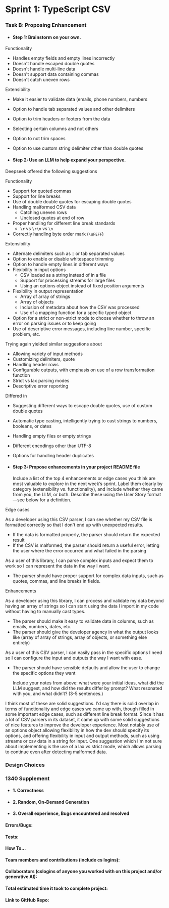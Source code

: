 # Sprint 1: TypeScript CSV

### Task B: Proposing Enhancement

- #### Step 1: Brainstorm on your own.

Functionality

- Handles empty fields and empty lines incorrectly
- Doesn't handle escaped double quotes
- Doesn't handle multi-line data
- Doesn't support data containing commas
- Doesn't catch uneven rows

Extensibility

- Make it easier to validate data (emails, phone numbers, numbers
- Option to handle tab separated values and other delimiters
- Option to trim headers or footers from the data
- Selecting certain columns and not others
- Option to not trim spaces
- Option to use custom string delimiter other than double quotes

- #### Step 2: Use an LLM to help expand your perspective.

Deepseek offered the following suggestions

Functionality

- Support for quoted commas
- Support for line breaks
- Use of double double quotes for escaping double quotes
- Handling malformed CSV data
    - Catching uneven rows
    - Unclosed quotes at end of row
- Proper handling for different line break standards
    - `\r` vs `\r\n` vs `\n`
- Correctly handling byte order mark (`\uFEFF`)

Extensibility

- Alternate delimiters such as `|` or tab separated values
- Option to enable or disable whitespace trimming
- Option to handle empty lines in different ways
- Flexibility in input options
    - CSV loaded as a string instead of in a file
    - Support for processing streams for large files
    - Using an options object instead of fixed position arguments
- Flexibility in output representation
    - Array of array of strings
    - Array of objects
    - Inclusion of metadata about how the CSV was processed
    - Use of a mapping function for a specific typed object
- Option for a strict or non-strict mode to choose whether to throw an error on parsing issues or to keep going
- Use of descriptive error messages, including line number, specific problem, etc.

Trying again yielded similar suggestions about

- Allowing variety of input methods
- Customizing delimiters, quote
- Handling header rows
- Configurable outputs, with emphasis on use of a row transformation function
- Strict vs lax parsing modes
- Descriptive error reporting

Differed in

- Suggesting different ways to escape double quotes, use of custom double quotes
- Automatic type casting, intelligently trying to cast strings to numbers, booleans, or dates
- Handling empty files or empty strings
- Different encodings other than UTF-8
- Options for handling header duplicates

- #### Step 3: Propose enhancements in your project README file

    Include a list of the top 4 enhancements or edge cases you think are most valuable to explore in the next week’s sprint. Label them clearly by category (extensibility vs. functionality), and include whether they came from you, the LLM, or both. Describe these using the User Story format—see below for a definition.

Edge cases

As a developer using this CSV parser, I can see whether my CSV file is formatted correctly so that I don't end up with unexpected results.
- If the data is formatted properly, the parser should return the expected result
- If the CSV is malformed, the parser should return a useful error, letting the user where the error occurred and what failed in the parsing

As a user of this library, I can parse complex inputs and expect them to work so I can represent the data in the way I want.
- The parser should have proper support for complex data inputs, such as quotes, commas, and line breaks in fields.


Enhancements

As a developer using this library, I can process and validate my data beyond having an array of strings so I can start using the data I import in my code without having to manually cast types.
- The parser should make it easy to validate data in columns, such as emails, numbers, dates, etc.
- The parser should give the developer agency in what the output looks like (array of array of strings, array of objects, or something else entirely)

As a user of this CSV parser, I can easily pass in the specific options I need so I can configure the input and outputs the way I want with ease.
- The parser should have sensible defaults and allow the user to change the specific options they want

    Include your notes from above: what were your initial ideas, what did the LLM suggest, and how did the results differ by prompt? What resonated with you, and what didn’t? (3-5 sentences.) 

I think most of these are solid suggestions. I'd say there is solid overlap in terms of functionality and edge cases we came up with, though filled in some important edge cases, such as different line break format. Since it has a lot of CSV parsers in its dataset, it came up with some solid suggestions of nice features to improve the developer experience. Most notably use of an options object allowing flexibility in how the dev should specify its options, and offering flexibility in input and output methods, such as using streams or csv data in a string for input. One suggestion which I'm not sure about implementing is the use of a lax vs strict mode, which allows parsing to continue even after detecting malformed data.

### Design Choices

### 1340 Supplement

- #### 1. Correctness

- #### 2. Random, On-Demand Generation

- #### 3. Overall experience, Bugs encountered and resolved
#### Errors/Bugs:
#### Tests:
#### How To…

#### Team members and contributions (include cs logins):

#### Collaborators (cslogins of anyone you worked with on this project and/or generative AI):
#### Total estimated time it took to complete project:
#### Link to GitHub Repo:  
